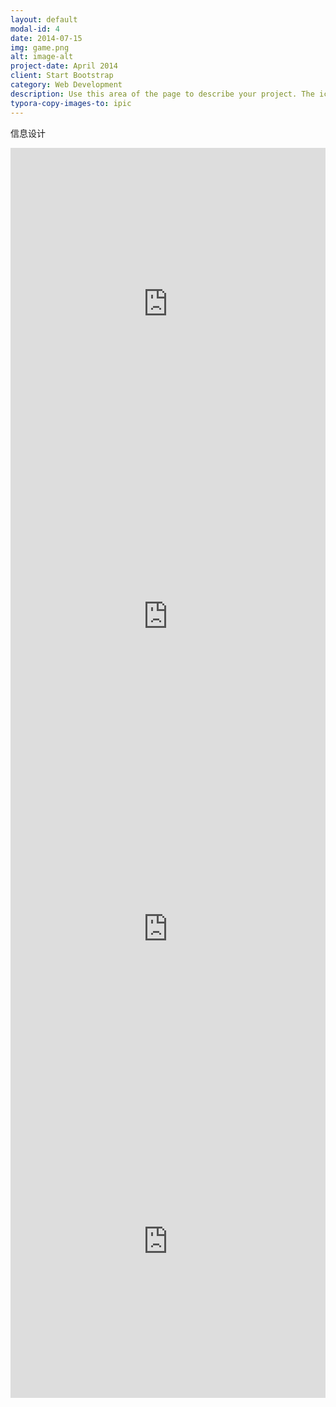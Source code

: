 ```yaml
---
layout: default
modal-id: 4
date: 2014-07-15
img: game.png
alt: image-alt
project-date: April 2014
client: Start Bootstrap
category: Web Development
description: Use this area of the page to describe your project. The icon above is part of a free icon set by <a href="https://sellfy.com/p/8Q9P/jV3VZ/">Flat Icons</a>. On their website, you can download their free set with 16 icons, or you can purchase the entire set with 146 icons for only $12!
typora-copy-images-to: ipic
---
```


信息设计

<iframe width="100%" height="500" src="https://zhoucarol.github.io/resource/01.pdf" frameborder="0"> </iframe>



<iframe width="100%" height="500" src="https://zhoucarol.github.io/resource/02.pdf" frameborder="0"> </iframe>



<iframe width="100%" height="500" src="https://zhoucarol.github.io/resource/03.pdf" frameborder="0"> </iframe>



<iframe width="100%" height="500" src="https://zhoucarol.github.io/resource/04.pdf" frameborder="0"> </iframe>


